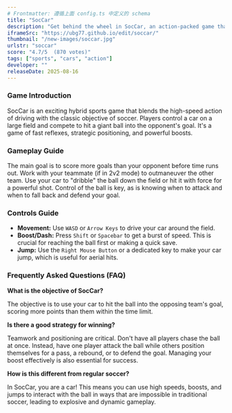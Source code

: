 ```yaml
---
# Frontmatter: 遵循上面 config.ts 中定义的 schema
title: "SocCar"
description: "Get behind the wheel in SocCar, an action-packed game that combines the thrill of soccer with the power of cars. Drive on the field, boost into the giant soccer ball, and score goals against your opponent. Master your driving and aiming skills to win the match."
iframeSrc: "https://ubg77.github.io/edit/soccar/"
thumbnail: "/new-images/soccar.jpg"
urlstr: "soccar"
score: "4.7/5  (870 votes)"
tags: ["sports", "cars", "action"]
developer: ""
releaseDate: 2025-08-16
---
```


### Game Introduction

SocCar is an exciting hybrid sports game that blends the high-speed action of driving with the classic objective of soccer. Players control a car on a large field and compete to hit a giant ball into the opponent's goal. It's a game of fast reflexes, strategic positioning, and powerful boosts.

### Gameplay Guide

The main goal is to score more goals than your opponent before time runs out. Work with your teammate (if in 2v2 mode) to outmaneuver the other team. Use your car to "dribble" the ball down the field or hit it with force for a powerful shot. Control of the ball is key, as is knowing when to attack and when to fall back and defend your goal.

### Controls Guide

- **Movement:** Use `WASD` or `Arrow Keys` to drive your car around the field.
- **Boost/Dash:** Press `Shift` or `Spacebar` to get a burst of speed. This is crucial for reaching the ball first or making a quick save.
- **Jump:** Use the `Right Mouse Button` or a dedicated key to make your car jump, which is useful for aerial hits.

### Frequently Asked Questions (FAQ)

**What is the objective of SocCar?**

The objective is to use your car to hit the ball into the opposing team's goal, scoring more points than them within the time limit.

**Is there a good strategy for winning?**

Teamwork and positioning are critical. Don't have all players chase the ball at once. Instead, have one player attack the ball while others position themselves for a pass, a rebound, or to defend the goal. Managing your boost effectively is also essential for success.

**How is this different from regular soccer?**

In SocCar, you are a car! This means you can use high speeds, boosts, and jumps to interact with the ball in ways that are impossible in traditional soccer, leading to explosive and dynamic gameplay.

